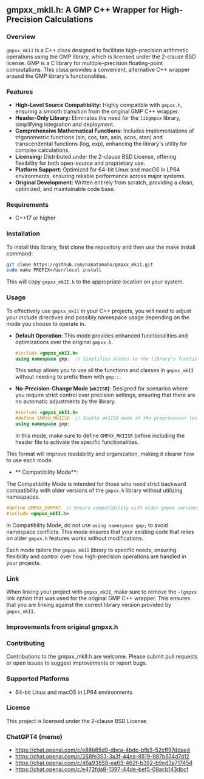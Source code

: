 ## gmpxx_mkII.h: A GMP C++ Wrapper for High-Precision Calculations

### Overview

`gmpxx_mkII` is a C++ class designed to facilitate high-precision arithmetic operations using the GMP library, which is licensed under the 2-clause BSD license. GMP is a C library for multiple-precision floating-point computations. This class provides a convenient, alternative C++ wrapper around the GMP library's functionalities.

### Features

- **High-Level Source Compatibility:** Highly compatible with `gmpxx.h`, ensuring a smooth transition from the original GMP C++ wrapper.
- **Header-Only Library:** Eliminates the need for the `libgmpxx` library, simplifying integration and deployment.
- **Comprehensive Mathematical Functions:** Includes implementations of trigonometric functions (sin, cos, tan, asin, acos, atan) and transcendental functions (log, exp), enhancing the library's utility for complex calculations.
- **Licensing:** Distributed under the 2-clause BSD License, offering flexibility for both open-source and proprietary use.
- **Platform Support:** Optimized for 64-bit Linux and macOS in LP64 environments, ensuring reliable performance across major systems.
- **Original Development:** Written entirely from scratch, providing a clean, optimized, and maintainable code base.

### Requirements

- C++17 or higher

### Installation

To install this library, first clone the repository and then use the make install command:

```bash
git clone https://github.com/nakatamaho/gmpxx_mkII.git
sudo make PREFIX=/usr/local install
```

This will copy `gmpxx_mkII.h` to the appropriate location on your system.

### Usage

To effectively use `gmpxx_mkII` in your C++ projects, you will need to adjust your include directives and possibly namespace usage depending on the mode you choose to operate in.

- **Default Operation**: This mode provides enhanced functionalities and optimizations over the original `gmpxx.h`.
  
  ```cpp
  #include <gmpxx_mkII.h>
  using namespace gmp;  // Simplifies access to the library's functionalities
  ```
  
  This setup allows you to use all the functions and classes in `gmpxx_mkII` without needing to prefix them with `gmp::`.

- **No-Precision-Change Mode (`mkIISR`)**: Designed for scenarios where you require strict control over precision settings, ensuring that there are no automatic adjustments by the library.
  
  ```cpp
  #include <gmpxx_mkII.h>
  #define GMPXX_MKIISR  // Enable mkIISR mode at the preprocessor level
  using namespace gmp;
  ```
  
  In this mode, make sure to define `GMPXX_MKIISR` before including the header file to activate the specific functionalities.

This format will improve readability and organization, making it clearer how to use each mode.

 - ** Compatibility Mode**:

The Compatibility Mode is intended for those who need strict backward compatibility with older versions of the `gmpxx.h` library without utilizing namespaces.

```cpp
#define GMPXX_COMPAT  // Ensure compatibility with older gmpxx versions
#include <gmpxx_mkII.h>
```

In Compatibility Mode, do not use `using namespace gmp;` to avoid namespace conflicts. This mode ensures that your existing code that relies on older `gmpxx.h` features works without modifications.

Each mode tailors the `gmpxx_mkII` library to specific needs, ensuring flexibility and control over how high-precision operations are handled in your projects.

### Link

When linking your project with `gmpxx_mkII`, make sure to remove the `-lgmpxx` link option that was used for the original GMP C++ wrapper. This ensures that you are linking against the correct library version provided by `gmpxx_mkII`.

### Improvements from original gmpxx.h


### Contributing

Contributions to the gmpxx_mkII.h are welcome. Please submit pull requests or open issues to suggest improvements or report bugs.

### Supported Platforms

- 64-bit Linux and macOS in LP64 environments

### License

This project is licensed under the 2-clause BSD License.

### ChatGPT4 (memo)

* https://chat.openai.com/c/e88b85d9-dbca-4bdc-bfb3-52cff97ddae4
* https://chat.openai.com/c/268fe353-3a3f-44ea-8519-987b674d7d12
* https://chat.openai.com/c/46a93858-ea63-462f-b392-b9ed3a717454
* https://chat.openai.com/c/e472fda8-1397-44de-bef5-09acb143dbcf
